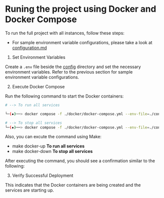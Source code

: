 # Runing the project using Docker and Docker Compose

To run the full project with all instances, follow these steps:

- For sample environment variable configurations, please take a look at [configuration.md](./configuration.md)

1. Set Environment Variables

Create a `.env` file beside the [config](../config/) directory and set the necessary environment variables. Refer to the previous section for sample environment variable configurations.

2. Execute Docker Compose

Run the following command to start the Docker containers:

```sh
# --> To run all services

└─(✹)──> docker compose -f ./docker/docker-compose.yml --env-file=./config/.env up --build -d 

# --> To stop all services
└─(✹)──> docker compose -f ./docker/docker-compose.yml --env-file=./config/.env down 

```

Also, you can excute the command using Make:

- make docker-up **To run all services**
- make docker-down **To stop all services**

After executing the command, you should see a confirmation similar to the following:

3. Verify Successful Deployment

This indicates that the Docker containers are being created and the services are starting up.
